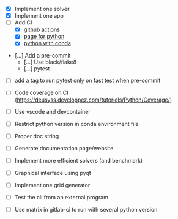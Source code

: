 - [x] Implement one solver
- [x] Implement one app
- [ ] Add CI
  - [x] [github actions](https://docs.github.com/en/actions/learn-github-actions/understanding-github-actions)
  - [x] [page for python](https://docs.github.com/en/actions/automating-builds-and-tests/building-and-testing-python)
  - [x] [python with conda](https://autobencoder.com/2020-08-24-conda-actions/)
- [...] Add a pre-commit
  - [...] Use black/flake8
  - [...] pytest
- [ ] add a tag to run pytest only on fast test when pre-commit
- [ ] Code coverage on CI (https://deusyss.developpez.com/tutoriels/Python/Coverage/)
- [ ] Use vscode and devcontainer
- [ ] Restrict python version in conda environment file

- [ ] Proper doc string
- [ ] Generate documentation page/website

- [ ] Implement more efficient solvers (and benchmark)

- [ ] Graphical interface using pyqt
- [ ] Implement one grid generator

- [ ] Test the cli from an external program
- [ ] Use matrix in gitlab-ci to run with several python version

